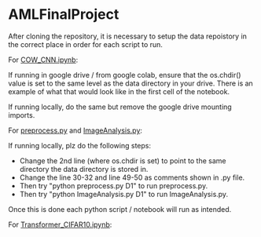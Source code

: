 # AMLFinalProject

After cloning the repository, it is necessary to setup the data repoistory in the correct place in order
for each script to run.

For [COW_CNN.ipynb](https://github.com/amunkharel/AMLFinalProject/blob/main/COW_CNN.ipynb):

If running in google drive / from google colab, ensure that the os.chdir() value is set to the same level as the data directory in your drive.
There is an example of what that would look like in the first cell of the notebook.

If running locally, do the same but remove the google drive mounting imports.

For [preprocess.py](https://github.com/amunkharel/AMLFinalProject/blob/main/preprocess.py) and [ImageAnalysis.py](https://github.com/amunkharel/AMLFinalProject/blob/main/ImageAnalysis.py):

If running locally, plz do the following steps:
- Change the 2nd line (where os.chdir is set) to point to the same directory the data directory is stored in.
- Change the line 30-32 and line 49-50 as comments shown in .py file.
- Then try "python preprocess.py D1" to run preprocess.py.
- Then try "python ImageAnalysis.py D1" to run ImageAnalysis.py.


Once this is done each python script / notebook will run as intended.

For [Transformer_CIFAR10.ipynb](https://github.com/amunkharel/AMLFinalProject/blob/main/Transformer_CIFAR10.ipynb):
